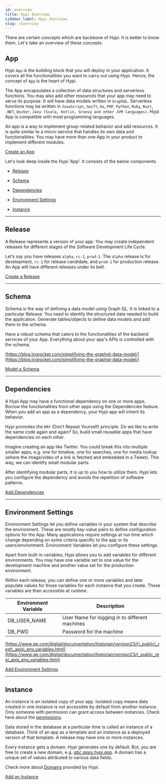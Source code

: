 ```yaml
---
id: overview
title: Hypi Overview
sidebar_label: Hypi Overview
slug: /overview
---
```

There are certain concepts which are backbone of Hypi. It is better to know them. Let's take an overview of these concepts. 

## App

Hypi `App` is the building block that you will deploy in your application. It covers all the functionalities you want to carry out using Hypi. Hence, the concept of `App` is the heart of Hypi.

The App encapsulates a collection of data structures and serverless functions. You may also add other resources that your app may need to serve its purpose. It will have data models written in `GraphQL`. Serverless functions may be written in `JavaScript`, `Swift`, `Go`, `PHP`, `Python`, `Ruby`, `Rust`, `.NET`, `Docker`, `Java (Scala, Kotlin, Groovy and other JVM languages)`. Hypi App is compatible with most programming languages.

An app is a way to implement group-related behavior and add resources. It is quite similar to a micro-service that handles its own data and functionalities. You may have more than one App in your product to implement different modules.

[Create an App](ui-create-app.md)

Let's look deep inside the Hypi 'App'. It consists of the below components.

+ [Release](#release)

+ [Schema](#schema)

+ [Dependencies](#dependencies)

+ [Environment Settings](#environment-settings)

+ [Instance](#instance)

***

## Release

A Release represents a version of your app. You may create independent releases for different stages of the Software Development Life Cycle.

Let’s say you have releases `alpha`, `rc-1`, `prod-1`. The `alpha` release is for development, `rc-1` for release candidate, and `prod-1` for production release. An App will have different releases under its belt.

[Create a Release](ui-create-release.md)

***

## Schema

Schema is the way of defining a data model using Graph QL. It is linked to a particular Release. You need to identify the structured data needed to build the application. Generate tables/objects to define data models and add them to the schema.

Have a robust schema that caters to the functionalities of the backend services of your App. Everything about your app's APIs is controlled with the schema.

[https://blog.logrocket.com/simplifying-the-graphql-data-model/](https://blog.logrocket.com/simplifying-the-graphql-data-model/)

[Model a Schema](ui-create-table-vb.md)

***

## Dependencies

A Hypi App may have a functional dependency on one or more apps. Borrow the functionalities from other apps using the Dependencies feature. When you add an app as a dependency, your Hypi app will inherit its behavior.

Hypi promotes the `DRY` (Don’t Repeat Yourself) principle. Do we like to write the same code again and again? So, build small reusable apps that have dependencies on each other.

Imagine creating an app like Twitter. You could break this into multiple smaller apps, e.g. one for timeline, one for searches, one for media lookup (where the image/video of a link is fetched and embedded in a Tweet). This way, we can identify small modular parts.

After identifying modular parts, it is up to you how to utilize them. Hypi lets you configure the dependency and avoids the repetition of software patterns.

[Add Dependencies](ui-add-dependencies.md)

***

## Environment Settings

Environment Settings let you define variables in your system that describe the environment. These are mostly key-value pairs to define configuration options for the App. Many applications require settings at run time which change depending on some criteria specific to the app or its users/environment. Environment Variables let you configure these settings.

Apart from built-in variables, Hypi allows you to add variables for different environments. You may have one variable set to one value for the development machine and another value set for the production environment.

Within each release, you can define one or more variables and later populate values for those variables for each instance that you create. These variables are then accessible at runtime.

| **Environment Variable** | **Description**                                |
|--------------------------|------------------------------------------------|
| DB\_USER\_NAME           | User Name for logging in to different machines |
| DB_PWD                   | Password for the machine                       |

[https://www.ge.com/digital/documentation/historian/version23/r\_public\_rest\_apis\_env_variables.html](https://www.ge.com/digital/documentation/historian/version23/r_public_rest_apis_env_variables.html)

[Add Environment Settings](ui-add-environment-var.md)

***

## Instance

An instance is an isolated copy of your app. Isolated copy means data created in one instance is not accessible by default from another instance. Only someone with permission can grant access between instances. Check here about the [permissions](authorisation.md).

Data stored in the database at a particular time is called an instance of a database. Think of an app as a template and an instance as a deployed version of that template. A release may have one or more instances.

Every instance gets a domain. Hypi generates one by default. But, you are free to create a new domain, e.g. [_abc.apps.hypi.app_](#). A domain has a unique set of values attributed to various data fields.

Check more about [Domains](apisetup.md) provided by Hypi.

[Add an Instance](ui-create-instance.md)
